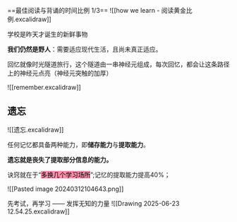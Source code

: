 
==最佳阅读与背诵的时间比例 1/3==
![[how we learn - 阅读黄金比例.excalidraw]]

学校是昨天才诞生的新鲜事物

**我们仍然是野人**：需要适应现代生活，且尚未真正适应。

回忆就像时光隧道旅行，这个隧道由一串神经元组成，每次回忆，都会让这条路径上的神经元点亮（神经元突触的加厚）

![[remember.excalidraw]]


## 遗忘

![[遗忘.excalidraw]]


任何记忆都具备两种能力，即**储存能力**与**提取能力**。

**遗忘就是丧失了提取部分信息的能力。**



诀窍就在于“<mark style="background: #FF5582A6;">多换几个学习场所</mark>”;记忆的提取能力提高40%；


![[Pasted image 20240312104643.png]]


先考试，再学习 —— 发挥无知的力量
![[Drawing 2025-06-23 12.54.25.excalidraw]]